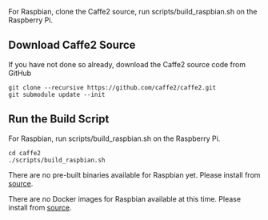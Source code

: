 <block class="raspbian compile" />

For Raspbian, clone the Caffe2 source, run scripts/build_raspbian.sh on the Raspberry Pi.

## Download Caffe2 Source

If you have not done so already, download the Caffe2 source code from GitHub

```
git clone --recursive https://github.com/caffe2/caffe2.git
git submodule update --init
```

## Run the Build Script

For Raspbian, run scripts/build_raspbian.sh on the Raspberry Pi.

```
cd caffe2
./scripts/build_raspbian.sh
```


<block class="raspbian prebuilt" />

There are no pre-built binaries available for Raspbian yet. Please install from [source](https://caffe2.ai/docs/getting-started.html?platform=raspbian&configuration=compile).


<block class="raspbian docker" />

There are no Docker images for Raspbian available at this time. Please install from [source](https://caffe2.ai/docs/getting-started.html?platform=raspbian&configuration=compile).


<block class="raspbian cloud" />
